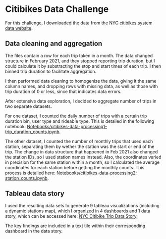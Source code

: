 # Citibikes Data Challenge

For this challenge, I downloaded the data from the [NYC citibikes system data website](https://citibikenyc.com/system-data).

## Data cleaning and aggregation

The files contain a row for each trip taken in a month. The data changed structure in February 2021, and they stopped reporting trip duration, but I could calculate it by substracting the stop and start times of each trip. I then binned trip duration to facilitate aggregation.

I then performed data cleaning to homogenize the data, giving it the same column names, and dropping rows with missing data, as well as those with trip duration of 0 or less, since that indicates data errors.

After extensive data exploration, I decided to aggregate number of trips in two separate datasets.

For one dataset, I counted the daily number of trips with a certain trip duration bin, user type and rideable type. This is detailed in the following notebook: [Notebooks/citibikes-data-processing1-trip_duration_counts.ipynb](Notebooks/citibikes-data-processing1-trip_duration_counts.ipynb).

The other dataset, I counted the number of monthly trips that used each station, separating them by wether the station was the start or end of the trip. The change in data structure that happened in Feb 2021 also changed the station IDs, so I used station names instead. Also, the coordinates varied in precision for the same station within a month, so I calculated the average coordinates for each station before getting the monthly counts. This process is detailed here: [Notebooks/citibikes-data-processing2-station_counts.ipynb](Notebooks/citibikes-data-processing2-station_counts.ipynb).

## Tableau data story

I used the resulting data sets to generate 9 tableau visualizations (including a dynamic stations map), which I organized in 4 dashboards and 1 data story, which can be accessed here: [NYC Citibike Trip Data Story](https://public.tableau.com/app/profile/tsbarr/viz/citibiketrips_17057061954680/NYCCitibikeTripData).

The key findings are included in a text tile within their corresponding dashboard in the data story.
